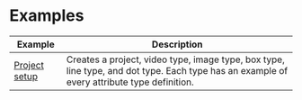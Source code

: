 # Examples

| Example | Description |
| ------- | ----------- |
| [Project setup](setup_project.py) | Creates a project, video type, image type, box type, line type, and dot type. Each type has an example of every attribute type definition. |


